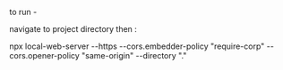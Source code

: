 to run -

navigate to project directory then : 

npx local-web-server --https --cors.embedder-policy "require-corp" --cors.opener-policy "same-origin" --directory "."
